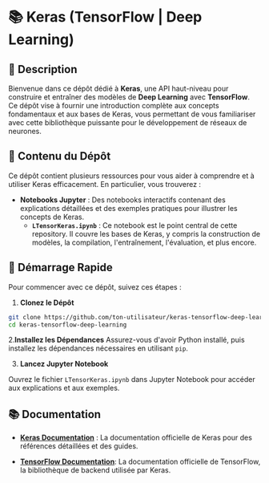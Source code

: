 # 📚 Keras (TensorFlow | Deep Learning)

## 📝 Description

Bienvenue dans ce dépôt dédié à **Keras**, une API haut-niveau pour construire et entraîner des modèles de **Deep Learning** avec **TensorFlow**. Ce dépôt vise à fournir une introduction complète aux concepts fondamentaux et aux bases de Keras, vous permettant de vous familiariser avec cette bibliothèque puissante pour le développement de réseaux de neurones.

## 📂 Contenu du Dépôt

Ce dépôt contient plusieurs ressources pour vous aider à comprendre et à utiliser Keras efficacement. En particulier, vous trouverez :

- **Notebooks Jupyter** : Des notebooks interactifs contenant des explications détaillées et des exemples pratiques pour illustrer les concepts de Keras.
  - **`LTensorKeras.ipynb`** : Ce notebook est le point central de cette repository. Il couvre les bases de Keras, y compris la construction de modèles, la compilation, l'entraînement, l'évaluation, et plus encore.

## 🚀 Démarrage Rapide

Pour commencer avec ce dépôt, suivez ces étapes :

1. **Clonez le Dépôt**
```bash
git clone https://github.com/ton-utilisateur/keras-tensorflow-deep-learning.git
cd keras-tensorflow-deep-learning
```
2.**Installez les Dépendances** Assurez-vous d'avoir Python installé, puis installez les dépendances nécessaires en utilisant `pip`.

3. **Lancez Jupyter Notebook**

Ouvrez le fichier `LTensorKeras.ipynb` dans Jupyter Notebook pour accéder aux explications et aux exemples.

## 📚 Documentation

- __[Keras Documentation](https://keras.io/)__ : La documentation officielle de Keras pour des références détaillées et des guides.

- __[TensorFlow Documentation](https://www.tensorflow.org/?hl=fr)__: La documentation officielle de TensorFlow, la bibliothèque de backend utilisée par Keras.

